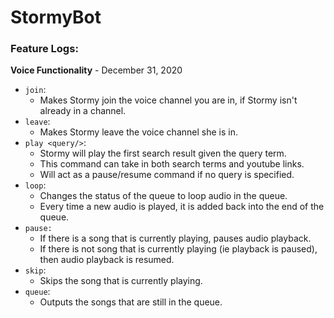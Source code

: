 # StormyBot

### **Feature Logs**:
**Voice Functionality** - December 31, 2020
* ``join``:
    * Makes Stormy join the voice channel you are in, if Stormy isn't already in a 
      channel.
* ``leave``:
    * Makes Stormy leave the voice channel she is in.
* ``play <query/>``:
    * Stormy will play the first search result given the query term.
    * This command can take in both search terms and youtube links.
    * Will act as a pause/resume command if no query is specified.
* ``loop``:
    * Changes the status of the queue to loop audio in the queue.
    * Every time a new audio is played, it is added back into the end of the queue.
* ``pause:``
    * If there is a song that is currently playing, pauses audio playback.
    * If there is not song that is currently playing (ie playback is paused), then audio
      playback is resumed.
* ``skip``:
    * Skips the song that is currently playing.
*  ``queue``:
    * Outputs the songs that are still in the queue.
